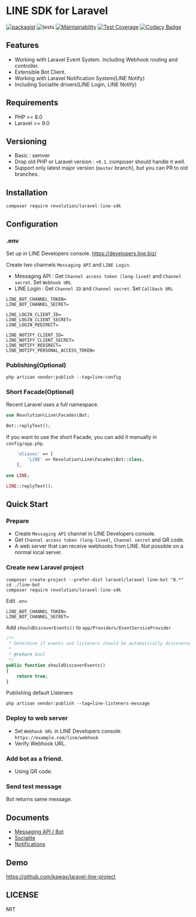 # LINE SDK for Laravel

[![packagist](https://badgen.net/packagist/v/revolution/laravel-line-sdk)](https://packagist.org/packages/revolution/laravel-line-sdk)
![tests](https://github.com/kawax/laravel-line-sdk/workflows/tests/badge.svg)
[![Maintainability](https://api.codeclimate.com/v1/badges/99eef5006575c054a859/maintainability)](https://codeclimate.com/github/kawax/laravel-line-sdk/maintainability)
[![Test Coverage](https://api.codeclimate.com/v1/badges/99eef5006575c054a859/test_coverage)](https://codeclimate.com/github/kawax/laravel-line-sdk/test_coverage)
[![Codacy Badge](https://api.codacy.com/project/badge/Grade/cdeca7c2d37b4def9cce5f73b66e04da)](https://app.codacy.com/gh/kawax/laravel-line-sdk?utm_source=github.com&utm_medium=referral&utm_content=kawax/laravel-line-sdk&utm_campaign=Badge_Grade)

## Features
- Working with Laravel Event System. Including Webhook routing and controller.
- Extensible Bot Client.
- Working with Laravel Notification System(LINE Notify)
- Including Socialite drivers(LINE Login, LINE Notify)

## Requirements
- PHP >= 8.0
- Laravel >= 9.0

## Versioning
- Basic : semver
- Drop old PHP or Laravel version : `+0.1`. composer should handle it well.
- Support only latest major version (`master` branch), but you can PR to old branches.

## Installation

```
composer require revolution/laravel-line-sdk
```

## Configuration

### .env
Set up in LINE Developers console.
https://developers.line.biz/

Create two channels `Messaging API` and `LINE Login`.

- Messaging API : Get `Channel access token (long-lived)` and `Channel secret`. Set `Webhook URL`
- LINE Login : Get `Channel ID` and `Channel secret`. Set `Callback URL`

```
LINE_BOT_CHANNEL_TOKEN=
LINE_BOT_CHANNEL_SECRET=

LINE_LOGIN_CLIENT_ID=
LINE_LOGIN_CLIENT_SECRET=
LINE_LOGIN_REDIRECT=

LINE_NOTIFY_CLIENT_ID=
LINE_NOTIFY_CLIENT_SECRET=
LINE_NOTIFY_REDIRECT=
LINE_NOTIFY_PERSONAL_ACCESS_TOKEN=
```

### Publishing(Optional)

```
php artisan vendor:publish --tag=line-config
```

### Short Facade(Optional)
Recent Laravel uses a full namespace.

```php
use Revolution\Line\Facades\Bot;

Bot::replyText();
```

If you want to use the short Facade, you can add it manually in `config/app.php`.

```php
    'aliases' => [
        'LINE' => Revolution\Line\Facades\Bot::class,
    ],
```

```php
use LINE;

LINE::replyText();
```

## Quick Start

### Prepare
- Create `Messaging API` channel in LINE Developers console.
- Get `Channel access token (long-lived)`, `Channel secret` and QR code.
- A web server that can receive webhooks from LINE. Not possible on a normal local server.

### Create new Laravel project
```
composer create-project --prefer-dist laravel/laravel line-bot "8.*"
cd ./line-bot
composer require revolution/laravel-line-sdk
```

Edit `.env`

```
LINE_BOT_CHANNEL_TOKEN=
LINE_BOT_CHANNEL_SECRET=
```

Add `shouldDiscoverEvents()` to `app/Providers/EventServiceProvider`
```php
/**
 * Determine if events and listeners should be automatically discovered.
 *
 * @return bool
 */
public function shouldDiscoverEvents()
{
    return true;
}
```

Publishing default Listeners
```
php artisan vendor:publish --tag=line-listeners-message
```

### Deploy to web server
- Set `Webhook URL` in LINE Developers console. `https://example.com/line/webhook`
- Verify Webhook URL.

### Add bot as a friend.
- Using QR code.

### Send test message
Bot returns same message.

## Documents
- [Messaging API / Bot](./docs/bot.md)
- [Socialite](./docs/socialite.md)
- [Notifications](./docs/notify.md)

## Demo
https://github.com/kawax/laravel-line-project

## LICENSE
MIT
